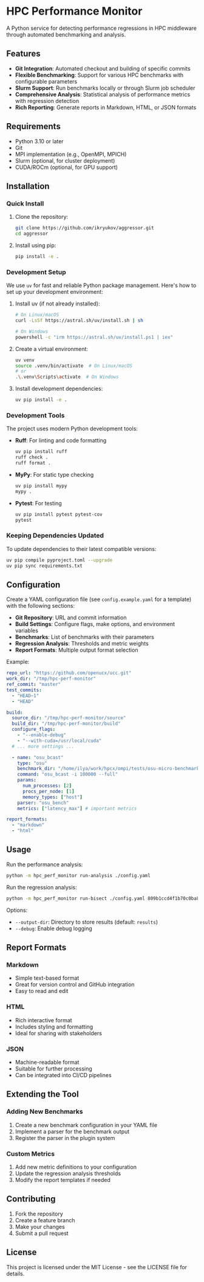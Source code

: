 # HPC Performance Monitor

A Python service for detecting performance regressions in HPC middleware through automated benchmarking and analysis.

## Features

- **Git Integration**: Automated checkout and building of specific commits
- **Flexible Benchmarking**: Support for various HPC benchmarks with configurable parameters
- **Slurm Support**: Run benchmarks locally or through Slurm job scheduler
- **Comprehensive Analysis**: Statistical analysis of performance metrics with regression detection
- **Rich Reporting**: Generate reports in Markdown, HTML, or JSON formats

## Requirements

- Python 3.10 or later
- Git
- MPI implementation (e.g., OpenMPI, MPICH)
- Slurm (optional, for cluster deployment)
- CUDA/ROCm (optional, for GPU support)

## Installation

### Quick Install

1. Clone the repository:
   ```bash
   git clone https://github.com/ikryukov/aggressor.git
   cd aggressor
   ```

2. Install using pip:
   ```bash
   pip install -e .
   ```

### Development Setup

We use `uv` for fast and reliable Python package management. Here's how to set up your development environment:

1. Install uv (if not already installed):
   ```bash
   # On Linux/macOS
   curl -LsSf https://astral.sh/uv/install.sh | sh

   # On Windows
   powershell -c "irm https://astral.sh/uv/install.ps1 | iex"
   ```

2. Create a virtual environment:
   ```bash
   uv venv
   source .venv/bin/activate  # On Linux/macOS
   # or
   .\.venv\Scripts\activate  # On Windows
   ```

3. Install development dependencies:
   ```bash
   uv pip install -e .
   ```

### Development Tools

The project uses modern Python development tools:

- **Ruff**: For linting and code formatting
  ```bash
  uv pip install ruff
  ruff check .
  ruff format .
  ```

- **MyPy**: For static type checking
  ```bash
  uv pip install mypy
  mypy .
  ```

- **Pytest**: For testing
  ```bash
  uv pip install pytest pytest-cov
  pytest
  ```

### Keeping Dependencies Updated

To update dependencies to their latest compatible versions:
```bash
uv pip compile pyproject.toml --upgrade
uv pip sync requirements.txt
```

## Configuration

Create a YAML configuration file (see `config.example.yaml` for a template) with the following sections:

- **Git Repository**: URL and commit information
- **Build Settings**: Configure flags, make options, and environment variables
- **Benchmarks**: List of benchmarks with their parameters
- **Regression Analysis**: Thresholds and metric weights
- **Report Formats**: Multiple output format selection

Example:
```yaml
repo_url: "https://github.com/openucx/ucc.git"
work_dir: "/tmp/hpc-perf-monitor"
ref_commit: "master"
test_commits:
  - "HEAD~1"
  - "HEAD"

build:
  source_dir: "/tmp/hpc-perf-monitor/source"
  build_dir: "/tmp/hpc-perf-monitor/build"
  configure_flags:
    - "--enable-debug"
    - "--with-cuda=/usr/local/cuda"
  # ... more settings ...

  - name: "osu_bcast"
    type: "osu"
    benchmark_dir: "/home/ilya/work/hpcx/ompi/tests/osu-micro-benchmarks/"
    command: "osu_bcast -i 100000 --full"
    params:
      num_processes: [2]
      procs_per_node: [1]
      memory_types: ["host"]
    parser: "osu_bench"
    metrics: ["latency_max"] # important metrics

report_formats:
  - "markdown"
  - "html"
```

## Usage

Run the performance analysis:
```bash
python -m hpc_perf_monitor run-analysis ./config.yaml
```

Run the regression analysis:
```bash
python -m hpc_perf_monitor run-bisect ./config.yaml 809b1ccd4f1b70c0ba8a8aaf5cf6823ed1ff288e 4376c438bb43ff5d4151bf1182fa7a7c289946b8
```

Options:
- `--output-dir`: Directory to store results (default: `results`)
- `--debug`: Enable debug logging

## Report Formats

### Markdown
- Simple text-based format
- Great for version control and GitHub integration
- Easy to read and edit

### HTML
- Rich interactive format
- Includes styling and formatting
- Ideal for sharing with stakeholders

### JSON
- Machine-readable format
- Suitable for further processing
- Can be integrated into CI/CD pipelines

## Extending the Tool

### Adding New Benchmarks
1. Create a new benchmark configuration in your YAML file
2. Implement a parser for the benchmark output
3. Register the parser in the plugin system

### Custom Metrics
1. Add new metric definitions to your configuration
2. Update the regression analysis thresholds
3. Modify the report templates if needed

## Contributing

1. Fork the repository
2. Create a feature branch
3. Make your changes
4. Submit a pull request

## License

This project is licensed under the MIT License - see the LICENSE file for details.